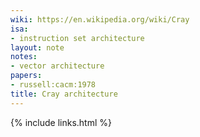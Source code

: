 ```yaml
---
wiki: https://en.wikipedia.org/wiki/Cray
isa:
- instruction set architecture
layout: note
notes:
- vector architecture
papers:
- russell:cacm:1978
title: Cray architecture
---
```

{% include links.html %}
